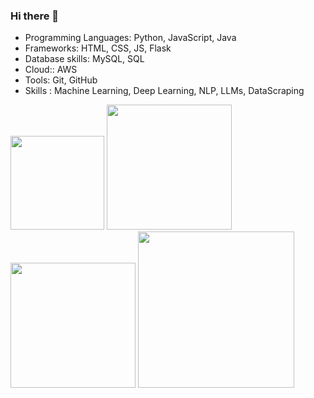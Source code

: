 ### Hi there 👋

- Programming Languages: Python, JavaScript, Java
- Frameworks: HTML, CSS, JS, Flask
- Database skills: MySQL, SQL
- Cloud:: AWS
- Tools: Git, GitHub
- Skills : Machine Learning, Deep Learning, NLP, LLMs, DataScraping

<img src="https://github.com/vsatyakiran/vsatyakiran/assets/103512987/3444bb20-5cf6-4ce5-bbb3-954b06011cd7" width="150">
<img src = "https://github.com/vsatyakiran/vsatyakiran/assets/103512987/6b6e4ced-8b3d-4024-855b-9f66ae31de67" width="200">
<img src="https://github.com/vsatyakiran/vsatyakiran/assets/103512987/c27b5d39-822c-4b98-8707-2e742b52453c" width="200">
<img src="https://github.com/vsatyakiran/vsatyakiran/assets/103512987/6ea91441-d9ad-4dc8-ada3-c193c6e010c0" width="250">






